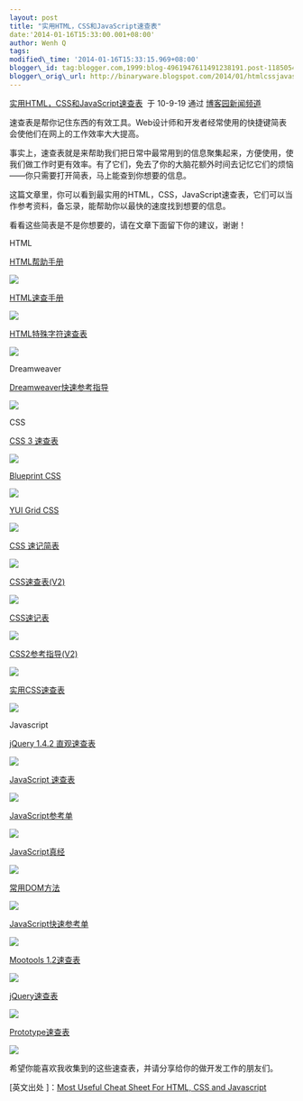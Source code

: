 ```yaml
--- 
layout: post 
title: "实用HTML，CSS和JavaScript速查表" 
date:'2014-01-16T15:33:00.001+08:00' 
author: Wenh Q
tags:
modified\_time: '2014-01-16T15:33:15.969+08:00' 
blogger\_id: tag:blogger.com,1999:blog-4961947611491238191.post-1185054457308971195
blogger\_orig\_url: http://binaryware.blogspot.com/2014/01/htmlcssjavascript.html
---
```

[实用HTML，CSS和JavaScript速查表](http://news.cnblogs.com/n/74858/)  于
10-9-19 通过 [博客园新闻频道](http://news.cnblogs.com/)



速查表是帮你记住东西的有效工具。Web设计师和开发者经常使用的快捷键简表会使他们在网上的工作效率大大提高。



事实上，速查表就是来帮助我们把日常中最常用到的信息聚集起来，方便使用，使我们做工作时更有效率。有了它们，免去了你的大脑花额外时间去记忆它们的烦恼——你只需要打开简表，马上能查到你想要的信息。



这篇文章里，你可以看到最实用的HTML，CSS，JavaScript速查表，它们可以当作参考资料，备忘录，能帮助你以最快的速度找到想要的信息。



看看这些简表是不是你想要的，请在文章下面留下你的建议，谢谢！

HTML

[HTML帮助手册](http://www.gosquared.com/liquidicity/archives/51)



![](https://images-blogger-opensocial.googleusercontent.com/gadgets/proxy?url=http%3A%2F%2Fpic002.cnblogs.com%2Fimg%2Fcaosainan%2F201009%2F2010091922462794.png&container=blogger&gadget=a&rewriteMime=image%2F*)

[HTML速查手册](http://www.addedbytes.com/cheat-sheets/html-cheat-sheet/)



![](https://images-blogger-opensocial.googleusercontent.com/gadgets/proxy?url=http%3A%2F%2Fpic002.cnblogs.com%2Fimg%2Fcaosainan%2F201009%2F2010091922470151.png&container=blogger&gadget=a&rewriteMime=image%2F*)

[HTML特殊字符速查表](http://www.addedbytes.com/cheat-sheets/html-character-entities-cheat-sheet/)



![](https://images-blogger-opensocial.googleusercontent.com/gadgets/proxy?url=http%3A%2F%2Fpic002.cnblogs.com%2Fimg%2Fcaosainan%2F201009%2F2010091922474035.png&container=blogger&gadget=a&rewriteMime=image%2F*)

Dreamweaver

[Dreamweaver快速参考指导](http://www.uwsp.edu/it/ApplicationSupport/appSuppDocsImages/referenceGuides/dreamweaver-quick-reference-cs3.pdf)



![](https://images-blogger-opensocial.googleusercontent.com/gadgets/proxy?url=http%3A%2F%2Fpic002.cnblogs.com%2Fimg%2Fcaosainan%2F201009%2F2010091922482619.png&container=blogger&gadget=a&rewriteMime=image%2F*)

CSS

[CSS 3
速查表](http://media.smashingmagazine.com/wp-content/uploads/images/css3-cheat-sheet/css3-cheat-sheet.pdf)



![](https://images-blogger-opensocial.googleusercontent.com/gadgets/proxy?url=http%3A%2F%2Fpic002.cnblogs.com%2Fimg%2Fcaosainan%2F201009%2F2010091922485575.gif&container=blogger&gadget=a&rewriteMime=image%2F*)

[Blueprint
CSS](http://www.christianmontoya.com/2007/11/12/blueprint-css-cheat-sheet/)



![](https://images-blogger-opensocial.googleusercontent.com/gadgets/proxy?url=http%3A%2F%2Fpic002.cnblogs.com%2Fimg%2Fcaosainan%2F201009%2F2010091922492385.png&container=blogger&gadget=a&rewriteMime=image%2F*)

[YUI Grid CSS](http://yuiblog.com/assets/pdf/cheatsheets/css.pdf)



![](https://images-blogger-opensocial.googleusercontent.com/gadgets/proxy?url=http%3A%2F%2Fpic002.cnblogs.com%2Fimg%2Fcaosainan%2F201009%2F2010091922500265.png&container=blogger&gadget=a&rewriteMime=image%2F*)

[CSS
速记简表](http://www.eddiewelker.com/wp-content/uploads/2007/09/csscheatsheet.pdf)



![](https://images-blogger-opensocial.googleusercontent.com/gadgets/proxy?url=http%3A%2F%2Fpic002.cnblogs.com%2Fimg%2Fcaosainan%2F201009%2F2010091922503063.png&container=blogger&gadget=a&rewriteMime=image%2F*)

[CSS速查表(V2)](http://www.addedbytes.com/cheat-sheets/css-cheat-sheet/)



![](https://images-blogger-opensocial.googleusercontent.com/gadgets/proxy?url=http%3A%2F%2Fpic002.cnblogs.com%2Fimg%2Fcaosainan%2F201009%2F2010091922511438.png&container=blogger&gadget=a&rewriteMime=image%2F*)

[CSS速记表](http://www.leigeber.com/2008/04/css-shorthand-cheat-sheet/)



![](https://images-blogger-opensocial.googleusercontent.com/gadgets/proxy?url=http%3A%2F%2Fpic002.cnblogs.com%2Fimg%2Fcaosainan%2F201009%2F2010091922514318.png&container=blogger&gadget=a&rewriteMime=image%2F*)

[CSS2参考指导(V2)](http://www.veign.com/downloads/guides/qrg0007.pdf)



![](https://images-blogger-opensocial.googleusercontent.com/gadgets/proxy?url=http%3A%2F%2Fpic002.cnblogs.com%2Fimg%2Fcaosainan%2F201009%2F2010091922523532.png&container=blogger&gadget=a&rewriteMime=image%2F*)

[实用CSS速查表](http://www.pxleyes.com/blog/2010/03/most-practical-css-cheat-sheet-yet/)



![](https://images-blogger-opensocial.googleusercontent.com/gadgets/proxy?url=http%3A%2F%2Fpic002.cnblogs.com%2Fimg%2Fcaosainan%2F201009%2F2010091922531031.png&container=blogger&gadget=a&rewriteMime=image%2F*)



Javascript

[jQuery 1.4.2
直观速查表](http://woorkup.com/2010/06/13/jquery-1-4-2-visual-cheat-sheet/)



![](https://images-blogger-opensocial.googleusercontent.com/gadgets/proxy?url=http%3A%2F%2Fpic002.cnblogs.com%2Fimg%2Fcaosainan%2F201009%2F2010091922540273.png&container=blogger&gadget=a&rewriteMime=image%2F*)

[JavaScript
速查表](http://www.addedbytes.com/cheat-sheets/javascript-cheat-sheet/)



![](https://images-blogger-opensocial.googleusercontent.com/gadgets/proxy?url=http%3A%2F%2Fpic002.cnblogs.com%2Fimg%2Fcaosainan%2F201009%2F2010091922543572.png&container=blogger&gadget=a&rewriteMime=image%2F*)

[JavaScript参考单](http://wps.aw.com/wps/media/objects/2234/2287950/javascript_refererence.pdf)



![](https://images-blogger-opensocial.googleusercontent.com/gadgets/proxy?url=http%3A%2F%2Fpic002.cnblogs.com%2Fimg%2Fcaosainan%2F201009%2F2010091922553284.png&container=blogger&gadget=a&rewriteMime=image%2F*)

[JavaScript真经](http://www.dannyg.com/ref/jsquickref.html)



![](https://images-blogger-opensocial.googleusercontent.com/gadgets/proxy?url=http%3A%2F%2Fpic002.cnblogs.com%2Fimg%2Fcaosainan%2F201009%2F2010091922563944.png&container=blogger&gadget=a&rewriteMime=image%2F*)

[常用DOM方法](http://www.wait-till-i.com/stuff/JavaScript-DOM-Cheatsheet.pdf)



![](https://images-blogger-opensocial.googleusercontent.com/gadgets/proxy?url=http%3A%2F%2Fpic002.cnblogs.com%2Fimg%2Fcaosainan%2F201009%2F2010091922570821.png&container=blogger&gadget=a&rewriteMime=image%2F*)

[JavaScript快速参考单](http://www.explainth.at/en/qr/jsqr.shtml)



![](https://images-blogger-opensocial.googleusercontent.com/gadgets/proxy?url=http%3A%2F%2Fpic002.cnblogs.com%2Fimg%2Fcaosainan%2F201009%2F2010091922575373.png&container=blogger&gadget=a&rewriteMime=image%2F*)

[Mootools
1.2速查表](http://mediavrog.net/blog/2008/06/11/mootools/mootools-12-cheat-sheet/)



![](https://images-blogger-opensocial.googleusercontent.com/gadgets/proxy?url=http%3A%2F%2Fpic002.cnblogs.com%2Fimg%2Fcaosainan%2F201009%2F2010091922583054.png&container=blogger&gadget=a&rewriteMime=image%2F*)

[jQuery速查表](http://colorcharge.com/jquery/)



![](https://images-blogger-opensocial.googleusercontent.com/gadgets/proxy?url=http%3A%2F%2Fpic002.cnblogs.com%2Fimg%2Fcaosainan%2F201009%2F2010091922594452.png&container=blogger&gadget=a&rewriteMime=image%2F*)

[Prototype速查表](http://www.snook.ca/files/prototype_1.5.0_snookca.pdf)



![](https://images-blogger-opensocial.googleusercontent.com/gadgets/proxy?url=http%3A%2F%2Fpic002.cnblogs.com%2Fimg%2Fcaosainan%2F201009%2F2010091923001680.png&container=blogger&gadget=a&rewriteMime=image%2F*)



希望你能喜欢我收集到的这些速查表，并请分享给你的做开发工作的朋友们。




[英文出处
]：[Most Useful Cheat Sheet For HTML, CSS and
Javascript](http://technologytosoftware.com/css-javascript-cheat-sheet.html)
